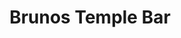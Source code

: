 ---
title: "Brunos Temple Bar"
address: "30 East Essex Street, Temple Bar, Dublin City Centre, Co. Dublin"
tel: "+353 (0)16 70 6767"
county: "Dublin"
category: "French Restaurants"
type: "Content"
lat: "53.34520721435547"
lng: "-6.265440464019775"
---